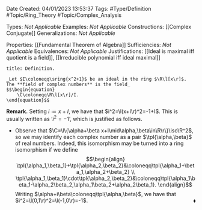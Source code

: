 <div class="topSpace"></div>

Date Created: 04/01/2023 13:53:37
Tags: #Type/Definition #Topic/Ring_Theory #Topic/Complex_Analysis

Types: _Not Applicable_
Examples: _Not Applicable_
Constructions: [[Complex Conjugate]]
Generalizations: _Not Applicable_

Properties: [[Fundamental Theorem of Algebra]]
Sufficiencies: _Not Applicable_
Equivalences: _Not Applicable_
Justifications: [[Ideal is maximal iff quotient is a field]], [[Irreducible polynomial iff ideal maximal]]

``` ad-Definition
title: Definition.

_Let $I\coloneqq\sring{x^2+1}$ be an ideal in the ring $\R\l[x\r]$. The **field of complex numbers** is the field_
$$\begin{equation}
    \C\coloneqq\R\l[x\r]/I.
\end{equation}$$

```

**Remark.** Setting $i\coloneqq x+I$, we have that $i^2=\l(x+I\r)^2=-1+I$. This is usually written as $\textrm{`}i^2=-1\textrm{'}$, which is justified as follows.
* Observe that $\C=\l\{\alpha+\beta x+I\mid\alpha,\beta\in\R\r\}\iso\R^2$, so we may identify each complex number as a pair $\tpl{\alpha,\beta}$ of real numbers. Indeed, this isomorphism may be turned into a ring isomorphism if we define
$$\begin{align}
    \tpl{\alpha_1,\beta_1}+\tpl{\alpha_2,\beta_2}&\coloneqq\tpl{\alpha_1+\beta_1,\alpha_2+\beta_2} \\
    \tpl{\alpha_1,\beta_1}\cdot\tpl{\alpha_2,\beta_2}&\coloneqq\tpl{\alpha_1\beta_1-\alpha_2\beta_2,\alpha_1\beta_2+\alpha_2\beta_1}.
\end{align}$$
Writing $\alpha+i\beta\coloneqq\tpl{\alpha,\beta}$, we have that $i^2=\l(0,1\r)^2=\l(-1,0\r)=-1$.<span style="float:right;">$\blacklozenge$</span>
